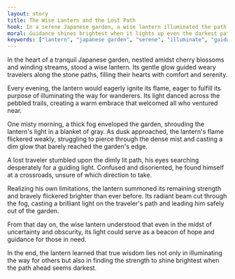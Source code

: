 ```yaml
---
layout: story
title: The Wise Lantern and the Lost Path
hook: In a serene Japanese garden, a wise lantern illuminated the path for visitors. One foggy day, the lantern's light dimmed, leading to a lost traveler. But what lesson will the lantern learn from this experience?
moral: Guidance shines brightest when it lights up even the darkest paths.
keywords: ["lantern", "japanese garden", "serene", "illuminate", "guidance", "wisdom", "lost traveler", "lessons", "path", "fog"]
---
```


In the heart of a tranquil Japanese garden, nestled amidst cherry blossoms and winding streams, stood a wise lantern. Its gentle glow guided weary travelers along the stone paths, filling their hearts with comfort and serenity.

Every evening, the lantern would eagerly ignite its flame, eager to fulfill its purpose of illuminating the way for wanderers. Its light danced across the pebbled trails, creating a warm embrace that welcomed all who ventured near.

One misty morning, a thick fog enveloped the garden, shrouding the lantern's light in a blanket of gray. As dusk approached, the lantern's flame flickered weakly, struggling to pierce through the dense mist and casting a dim glow that barely reached the garden's edge.

A lost traveler stumbled upon the dimly lit path, his eyes searching desperately for a guiding light. Confused and disoriented, he found himself at a crossroads, unsure of which direction to take.

Realizing his own limitations, the lantern summoned its remaining strength and bravely flickered brighter than ever before. Its radiant beam cut through the fog, casting a brilliant light on the traveler's path and leading him safely out of the garden.

From that day on, the wise lantern understood that even in the midst of uncertainty and obscurity, its light could serve as a beacon of hope and guidance for those in need.

In the end, the lantern learned that true wisdom lies not only in illuminating the way for others but also in finding the strength to shine brightest when the path ahead seems darkest.
